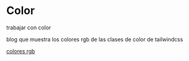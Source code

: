 # Color

trabajar con color

blog que muestra los colores rgb de las clases de color de tailwindcss

[colores rgb](https://redpixelthemes.com/blog/tailwindcss-colors-different-formats/)
